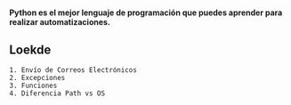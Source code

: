 #### Python es el mejor lenguaje de programación que puedes aprender para realizar automatizaciones.
## Loekde

	1. Envío de Correos Electrónicos
	2. Excepciones
	3. Funciones
	4. Diferencia Path vs OS
 
